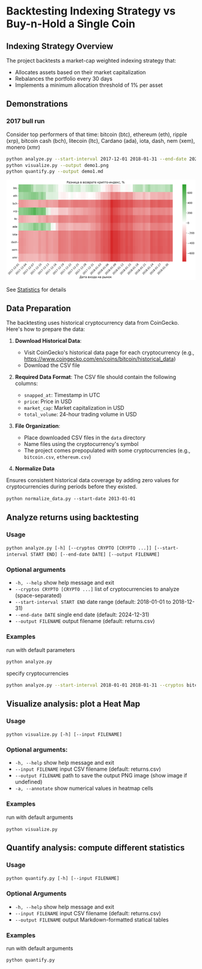 # Backtesting Indexing Strategy vs Buy-n-Hold a Single Coin

## Indexing Strategy Overview

The project backtests a market-cap weighted indexing strategy that:

- Allocates assets based on their market capitalization
- Rebalances the portfolio every 30 days
- Implements a minimum allocation threshold of 1% per asset

## Demonstrations

### 2017 bull run

Consider top performers of that time: bitcoin (btc), ethereum (eth),  ripple (xrp), bitcoin cash (bch), litecoin (ltc), Cardano (ada), iota, dash, nem (xem), monero (xmr)

```sh
python analyze.py --start-interval 2017-12-01 2018-01-31 --end-date 2024-12-31 --cryptos btc eth bch xrp ltc ada iota dash xem xmr
python visualize.py --output demo1.png
python quantify.py --output demo1.md
```
![Demo 1: Backtesting results for BTC, ETH, XRP from Dec 2017 to Dec 2024](demo1.png)

See [Statistics](demo1.md) for details

## Data Preparation

The backtesting uses historical cryptocurrency data from CoinGecko. Here's how to prepare the data:

1. **Download Historical Data**:
   - Visit CoinGecko's historical data page for each cryptocurrency (e.g., https://www.coingecko.com/en/coins/bitcoin/historical_data)
   - Download the CSV file

2. **Required Data Format**:
   The CSV file should contain the following columns:
   - `snapped_at`: Timestamp in UTC
   - `price`: Price in USD
   - `market_cap`: Market capitalization in USD
   - `total_volume`: 24-hour trading volume in USD

3. **File Organization**:

   - Place downloaded CSV files in the `data` directory
   - Name files using the cryptocurrency's symbol
   - The project comes prepopulated with some cryptocurrencies (e.g., `bitcoin.csv`, `ethereum.csv`)

4. **Normalize Data**

Ensures consistent historical data coverage by adding zero values for cryptocurrencies during periods before they existed.

`python normalize_data.py --start-date 2013-01-01`

## Analyze returns using backtesting

### Usage

`python analyze.py [-h] [--cryptos CRYPTO [CRYPTO ...]] [--start-interval START END] [--end-date DATE] [--output FILENAME]`

### Optional arguments

- `-h, --help`  show help message and exit
- `--cryptos CRYPTO [CRYPTO ...]` list of cryptocurrencies to analyze (space-separated)
- `--start-interval START END` date range (default: 2018-01-01 to 2018-12-31)
- `--end-date DATE` single end date (default: 2024-12-31)
- `--output FILENAME` output filename (default: returns.csv)

### Examples

run with default parameters

```sh
python analyze.py
```

specify cryptocurrencies

```sh
python analyze.py --start-interval 2018-01-01 2018-01-31 --cryptos bitcoin ethereum xrp bnb sol doge cardano trx sui link
```


## Visualize analysis: plot a Heat Map

### Usage

`python visualize.py [-h] [--input FILENAME]`

### Optional arguments:

- `-h, --help`  show help message and exit
- `--input FILENAME` input CSV filename (default: returns.csv)
- `--output FILENAME`  path to save the output PNG image (show image if undefined)
- `-a, --annotate`  show numerical values in heatmap cells

### Examples

run with default arguments

`python visualize.py`

## Quantify analysis: compute different statistics

### Usage

`python quantify.py [-h] [--input FILENAME]`

### Optional Arguments

- `-h, --help`  show help message and exit
- `--input FILENAME` input CSV filename (default: returns.csv)
- `--output FILENAME` output Markdown-formatted statical tables

### Examples

run with default arguments

```sh
python quantify.py
```
